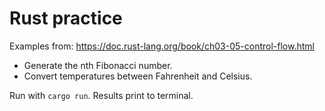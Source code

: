 # Rust practice

Examples from: <https://doc.rust-lang.org/book/ch03-05-control-flow.html>
- Generate the nth Fibonacci number.
- Convert temperatures between Fahrenheit and Celsius.

Run with `cargo run`. Results print to terminal.
